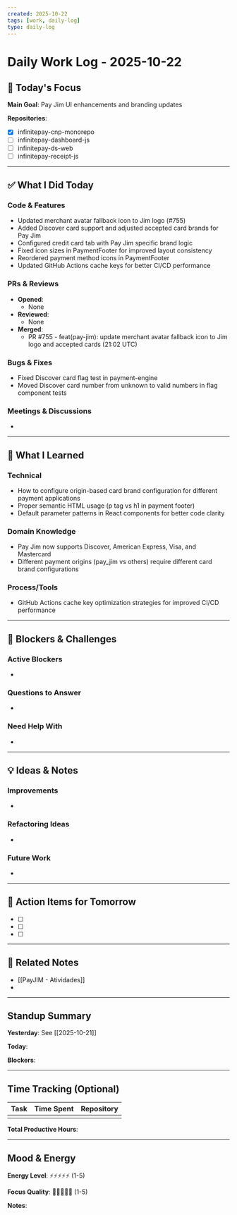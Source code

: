 ```yaml
---
created: 2025-10-22
tags: [work, daily-log]
type: daily-log
---
```


# Daily Work Log - 2025-10-22

## 🎯 Today's Focus

**Main Goal**: Pay Jim UI enhancements and branding updates

**Repositories**:
- [x] infinitepay-cnp-monorepo
- [ ] infinitepay-dashboard-js
- [ ] infinitepay-ds-web
- [ ] infinitepay-receipt-js

---

## ✅ What I Did Today

### Code & Features
- Updated merchant avatar fallback icon to Jim logo (#755)
- Added Discover card support and adjusted accepted card brands for Pay Jim
- Configured credit card tab with Pay Jim specific brand logic
- Fixed icon sizes in PaymentFooter for improved layout consistency
- Reordered payment method icons in PaymentFooter
- Updated GitHub Actions cache keys for better CI/CD performance

### PRs & Reviews
- **Opened**:
  - None
- **Reviewed**:
  - None
- **Merged**:
  - PR #755 - feat(pay-jim): update merchant avatar fallback icon to Jim logo and accepted cards (21:02 UTC)

### Bugs & Fixes
- Fixed Discover card flag test in payment-engine
- Moved Discover card number from unknown to valid numbers in flag component tests

### Meetings & Discussions
-

---

## 🧠 What I Learned

### Technical
- How to configure origin-based card brand configuration for different payment applications
- Proper semantic HTML usage (p tag vs h1 in payment footer)
- Default parameter patterns in React components for better code clarity

### Domain Knowledge
- Pay Jim now supports Discover, American Express, Visa, and Mastercard
- Different payment origins (pay_jim vs others) require different card brand configurations

### Process/Tools
- GitHub Actions cache key optimization strategies for improved CI/CD performance

---

## 🚧 Blockers & Challenges

### Active Blockers
-

### Questions to Answer
-

### Need Help With
-

---

## 💡 Ideas & Notes

### Improvements
-

### Refactoring Ideas
-

### Future Work
-

---

## 📝 Action Items for Tomorrow

- [ ]
- [ ]
- [ ]

---

## 🔗 Related Notes

- [[PayJIM - Atividades]]
-

---

## Standup Summary

**Yesterday**:
See [[2025-10-21]]

**Today**:

**Blockers**:

---

## Time Tracking (Optional)

| Task | Time Spent | Repository |
|------|------------|------------|
|      |            |            |

**Total Productive Hours**:

---

## Mood & Energy

**Energy Level**: ⚡⚡⚡⚡⚡ (1-5)

**Focus Quality**: 🎯🎯🎯🎯🎯 (1-5)

**Notes**:
